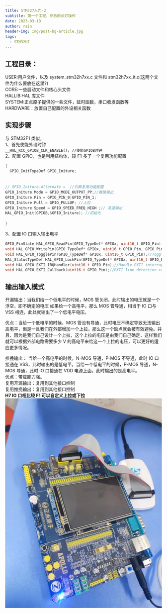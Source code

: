 ```yaml
---
title: STM327入门-2
subtitle: 第一个工程，熟悉的点灯操作
date: 2023-03-10
author: rain
header-img: img/post-bg-article.jpg
tags:
  - STM32H7
---
```


## 工程目录：

USER:用户文件，以及 system_stm32h7xx.c 文件和 stm32h7xx_it.c(这两个文件为什么要放在这里?)  
 CORE:一些启动文件和核心头文件  
 HALLIB:HAL 库文件  
 SYSTEM:正点原子提供的一些文件，延时函数，串口收发函数等  
 HARDWARE：放置自己配置的外设相关函数

## 实现步骤

与 STM32F1 类似，  
 1、首先使能外设时钟  
 `__HAL_RCC_GPIOB_CLK_ENABLE(); //使能GPIOB时钟`  
 2、配置 GPIO，也是利用结构体，较 F1 多了一个复用功能配置

```C
{
  GPIO_InitTypeDef GPIO_Initure;


// GPIO_Initure.Alternate =  //引脚复用功能配置
GPIO_Initure.Mode = GPIO_MODE_OUTPUT_PP;//推挽输出
GPIO_Initure.Pin = GPIO_PIN_0|GPIO_PIN_1;
GPIO_Initure.Pull = GPIO_PULLUP; //上拉
GPIO_Initure.Speed = GPIO_SPEED_FREQ_HIGH ;// 高速输出
HAL_GPIO_Init(GPIOB,&GPIO_Initure); //初始化

}

```

3、配置 IO 口输入输出电平

```C
GPIO_PinState HAL_GPIO_ReadPin(GPIO_TypeDef* GPIOx, uint16_t GPIO_Pin); //Reads the specified input port pin.
void HAL_GPIO_WritePin(GPIO_TypeDef* GPIOx, uint16_t GPIO_Pin, GPIO_PinState PinState);//Sets or clears the selected data port bit.
void HAL_GPIO_TogglePin(GPIO_TypeDef* GPIOx, uint16_t GPIO_Pin);//Toggles the specified GPIO pins.
HAL_StatusTypeDef HAL_GPIO_LockPin(GPIO_TypeDef* GPIOx, uint16_t GPIO_Pin);//Locks GPIO Pins configuration registers.
void HAL_GPIO_EXTI_IRQHandler(uint16_t GPIO_Pin);//Handle EXTI interrupt request.
void HAL_GPIO_EXTI_Callback(uint16_t GPIO_Pin);//EXTI line detection callback.
```

## 输出输入模式

开漏输出：当我们给一个低电平的时候，MOS 管关闭，此时输出的电压就是一个浮空，即不确定的电压 如果给一个高电平，那么 MOS 管导通，相当于 IO 口与 VSS 相连，此处就输出了一个低电平电压。

优点：当给一个低电平的时候，MOS 管没有导通，此时电压不确定导致无法输出高电平，但是一旦我们在外部增加一个上拉，那么这一个缺点就会被有效避免。并且，因为是我们自己设计一个上拉，这个上拉的电压是由我们自己确定，这样我们就可以根据外部电路需要多少 V 的高电平来给这一个上拉的电压，可以更好的适应更多情况。

推挽输出：
当给一个高电平的时候，N-MOS 导通，P-MOS 不导通，此时 IO 口接通在 VSS，此时输出的是低电平。当给一个低电平的时候，P-MOS 导通，N-MOS 导通，此时 IO 口接通在 VDD 电源上面，此时输出的是高电平。  
优点：带载能力强。  
复用开漏输出：复用到其他接口控制  
复用推挽输出：复用到其他接口控制  
**H7 IO 口相比较 F1 可以自定义上拉或下拉**
![avatar](/img/STM32H7.jpg)
